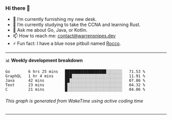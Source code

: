### Hi there 👋

- 🔭 I’m currently furnishing my new desk.
- 🌱 I’m currently studying to take the CCNA and learning Rust.
- 💬 Ask me about Go, Java, or Kotlin.
- 📫 How to reach me: contact@warrensnipes.dev
- ⚡ Fun fact: I have a blue nose pitbull named [Rocco](https://i.imgur.com/iLsSCKu.jpg).

-------

📊 **Weekly development breakdown**
<!--START_SECTION:waka-->
```text
Go        6 hrs 25 mins   ██████████████████░░░░░░░   71.53 % 
GraphQL   1 hr 4 mins     ███░░░░░░░░░░░░░░░░░░░░░░   11.91 % 
Java      42 mins         ██░░░░░░░░░░░░░░░░░░░░░░░   07.86 % 
Text      23 mins         █░░░░░░░░░░░░░░░░░░░░░░░░   04.32 % 
C         21 mins         █░░░░░░░░░░░░░░░░░░░░░░░░   04.06 % 
```
<!--END_SECTION:waka-->
###### *This graph is generated from WakeTime using active coding time*
-------
